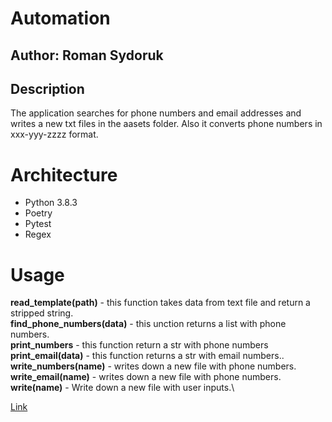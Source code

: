 # Automation
## Author: Roman Sydoruk 

## Description

The application searches for phone numbers and email addresses and writes a new txt files in the aasets folder. Also it converts phone numbers in xxx-yyy-zzzz format.

# Architecture

* Python 3.8.3
* Poetry
* Pytest
* Regex

# Usage 
**read_template(path)** - this function takes data from text file and return a stripped string.\
**find_phone_numbers(data)** - this unction returns a list with phone numbers.\
**print_numbers** - this function return a str with phone numbers\
**print_email(data)** - this function returns a str with email numbers..\
**write_numbers(name)** - writes down a new file with phone numbers.\
**write_email(name)** - writes down a new file with phone numbers.\
**write(name)** - Write down a new file with user inputs.\

[Link](https://github.com/sydoruk89/automation)
